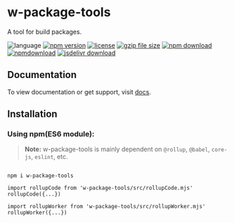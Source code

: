 # w-package-tools
A tool for build packages.

![language](https://img.shields.io/badge/language-JavaScript-orange.svg) 
[![npm version](http://img.shields.io/npm/v/w-package-tools.svg?style=flat)](https://npmjs.org/package/w-package-tools) 
[![license](https://img.shields.io/npm/l/w-package-tools.svg?style=flat)](https://npmjs.org/package/w-package-tools) 
[![gzip file size](http://img.badgesize.io/yuda-lyu/w-package-tools/master/dist/w-package-tools.umd.js.svg?compression=gzip)](https://github.com/yuda-lyu/w-package-tools)
[![npm download](https://img.shields.io/npm/dt/w-package-tools.svg)](https://npmjs.org/package/w-package-tools) 
[![npmdownload](https://img.shields.io/npm/dm/w-package-tools.svg)](https://npmjs.org/package/w-package-tools) 
[![jsdelivr download](https://img.shields.io/jsdelivr/npm/hm/w-package-tools.svg)](https://www.jsdelivr.com/package/npm/w-package-tools)

## Documentation
To view documentation or get support, visit [docs](https://yuda-lyu.github.io/w-package-tools/global.html#addVersion).

## Installation
### Using npm(ES6 module):
> **Note:** w-package-tools is mainly dependent on `@rollup`, `@babel`, `core-js`, `eslint`, etc.

```alias

npm i w-package-tools

import rollupCode from 'w-package-tools/src/rollupCode.mjs'
rollupCode({...})

import rollupWorker from 'w-package-tools/src/rollupWorker.mjs'
rollupWorker({...})

```